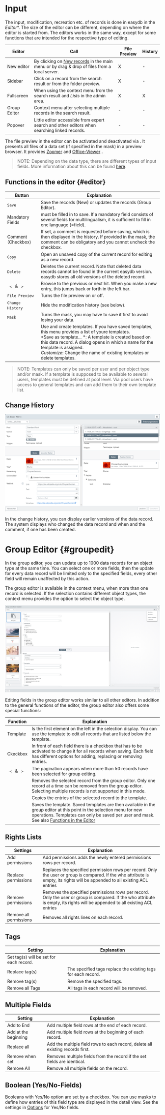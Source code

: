 # Input


The input, modification, recreation etc. of records is done in easydb in the *Editor**. The size of the editor can be different, depending on where the editor is started from. The editors works in the same way, except for some functions that are intended for the respective type of editing.

|Editor|Call|File Preview|History|
|--|--|--|--|
|New editor| By clicking on [New records](/webfrontend/datamanagement/new_objects/new_objects.html) in the main menu or by drag & drop of files from a local server.|X|-|
|Sidebar|Click on a record from the search result or from the folder preview. |X|-|
|Fullscreen|When using the context menu from the search result and *Lists* in the admin area. |X|X|
|Group Editor|Context menu after selecting multiple records in the search result. |-|-|
|Popover|Little editor accessible from expert search and other editors when searching linked records. |-|-|

The file preview in the editor can be activated and deactivated via <i class="fa fa-picture-o" aria-hidden="true"></i>. It presents all files of a data set (if specified in the mask) in a preview browser. It provides [Zoomer](../../features/datatypes/datatypes.html#tools) and [Office-Viewer](../../features/datatypes/datatypes.html#tools) .

> NOTE: Depending on the data type, there are different types of input fields. More information about this can be found [here](../../features/datatypes/datatypes.html).

## Functions in the editor {#editor}

|Button|Explanation|
|--|--|
|<code class="button">Save</code>|Save the records (New) or updates the records (Group Editor). |
|Mandatory Fields | must be filled in to save. If a mandatory field consists of several fields for multilingualism, it is sufficient to fill in one language (=field). |
|Comment (Checkbox)|If set, a comment is requested before saving, which is then displayed in the history. If provided in the mask, the comment can be obligatory and you cannot uncheck the checkbox. |
|<code class="button">Copy</code>|Open an unsaved copy of the current record for editing as a new record. |
|<code class="button">Delete</code>|Deletes the current record. Note that deleted data records cannot be found in the current easydb version. easydb stores all old versions of the deleted record. |
|<code class="button"> < </code> & <code class="button"> > </code>|Browse to the previous or next hit. When you make a new entry, this jumps back or forth in the left bar. |
|<code class="button">File Preview</code>|Turns the file preview on or off. |
|<code class="button">Change History</code>|Hide the modification history (see below). |
|<code class="button">Mask</code>|Turns the mask, you may have to save it first to avoid losing your data. |
|<i class="fa fa-thumb-tack"> </i>|Use and create templates. If you have saved templates, this menu provides a list of youre templates. <br > *Save as template... *: A template is created based on this data record. A dialog opens in which a name for the template is assigned. <br > *Customize*: Change the name of existing templates or delete templates. |

> NOTE: Templates can only be saved per user and per object type and/or mask. If a template is supposed to be available to several users, templates must be defined at pool level. Via pool users have access to general templates and can add them to their own template list.

## <a name="history"></a> Change History

![Change History in Full Screen Editor](historie.png)

In the change history, you can display earlier versions of the data record. The system displays who changed the data record and when and the comment, if one has been created.
 

# Group Editor {#groupedit}

In the group editor, you can update up to 1000 data records for an object type at the same time. You can select one or more fields, then the update for every data record will be limited only to the specified fields, every other field will remain unaffected by this action.

The group editor is available in the context menu, when more than one record is selected. If the selection contains different object types, the context menu provides the option to select the object type.

![Group-Editor](group_editor_en.jpg)

Editing fields in the group editor works similar to all other editors. In addition to the general functions of the editor, the group editor also offers some special functions:

|Function|Explanation|
|--|--|
|Template|Is the first element on the left in the selection display. You can use the template to edit all records that are listed below the template.|
|Ckeckbox|In front of each field there is a checkbox that has to be activated to change it for all records when saving. Each field has different options for adding, replacing or removing entries.  |
|<code class="button"> < </code> & <code class="button"> > </code>|The pagination appears when more than 50 records have been selected for group editing.|
|<i class="fa fa-minus"> </i>| Removes the selected record from the group editor. Only one record at a time can be removed from the group editor. Selecting multiple records is not supported in this mode.|
|<i class="fa fa-clipboard"> </i>|Copies the entries of the selected record to the template.|
|<i class="fa fa-thumb-tack"> </i>|Saves the template. Saved templates are then available in the group editor at this point in the selection menu for new operations. Templates can only be saved per user and mask. See also [Functions in the Editor](/webfrontend/datamanagement/search/editor/editor.html#editor) |


## Rights Lists

|Settings|Explanation|
|--|--|
|Add permissions|Add permissions adds the newly entered permissions rows per record. |
|Replace permissions|Replaces the specified permission rows per record. Only the user or group is compared. If the who attribute is empty, its rights will be appended to all existing ACL entries
|Remove permissions|Removes the specified permissions rows per record. Only the user or group is compared. If the who attribute is empty, its rights will be appended to all existing ACL entries
|Remove all permissions|Removes all rights lines on each record. |

## Tags

|Setting|Explanation|
|--|--|
|Set tag(s) will be set for each record. |
|Replace tag(s)|The specified tags replace the existing tags for each record. |
|Remove tag(s)|Remove the specified tags. |
|Remove all Tags|All tags in each record will be removed. |

## Multiple Fields

|Setting|Explanation|
|--|--|
|Add to End|Add multiple field rows at the end of each record. |
|Add at the beginning|Add multiple field rows at the beginning of each record. |
|Replace all|Add the multiple field rows to each record, delete all existing records first. |
|Remove when set|Removes multiple fields from the record if the set fields are identical. |
|Remove All|Remove all multiple fields on the record.|

## Boolean (Yes/No-Fields)

Booleans with Yes/No option are set by a checkbox. You can use masks to define how entries of this field type are displayed in the detail view. See the settings in [Options](../../../administration/datamodel/mask/mask.md#definition) for Yes/No fields.










